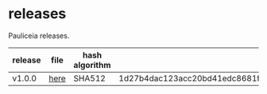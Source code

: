 # releases

Pauliceia releases.

| release | file                                          | hash algorithm | digital hash                                                          |
|---------|-----------------------------------------------|----------------|-----------------------------------------------------------------------|
| v1.0.0  | [here](releases/pauliceia-project-v1.0.0.zip) | SHA512         | 1d27b4dac123acc20bd41edc8681f92538204f1778c9439fb8fb72cf30590b6ce51ded91cf10696a65917c261acbb9893e136400204ef97a6991136d36506acc |
